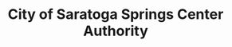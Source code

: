 ---
layout: repo
title: "City of Saratoga Springs Center Authority"
id: 22792
permalink: repos/22792/
---